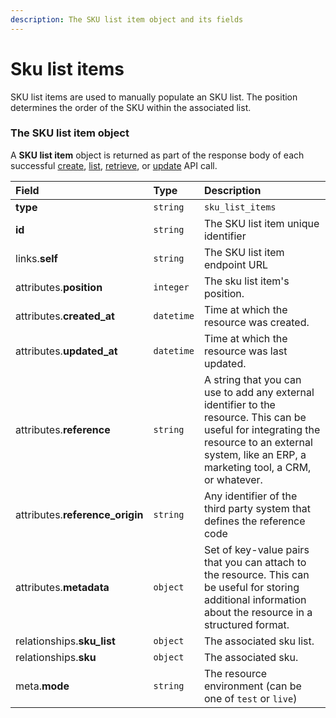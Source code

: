 ```yaml
---
description: The SKU list item object and its fields
---
```


# Sku list items

SKU list items are used to manually populate an SKU list. The position determines the order of the SKU within the associated list.


### The SKU list item object

A **SKU list item** object is returned as part of the response body of each successful
[create](https://docs.commercelayer.io/api/resources/sku_list_items/create_sku_list_item),
[list](https://docs.commercelayer.io/api/resources/sku_list_items/list_sku_list_items),
[retrieve](https://docs.commercelayer.io/api/resources/sku_list_items/retrieve_sku_list_item),
or [update](https://docs.commercelayer.io/api/resources/sku_list_items/update_sku_list_item) API call.

| Field | Type | Description |
| :--- | :--- | :--- |
| **type** | `string` | `sku_list_items` |
| **id** | `string` | The SKU list item unique identifier |
| links.**self** | `string` | The SKU list item endpoint URL |
| attributes.**position** | `integer` | The sku list item's position. |
| attributes.**created_at** | `datetime` | Time at which the resource was created. |
| attributes.**updated_at** | `datetime` | Time at which the resource was last updated. |
| attributes.**reference** | `string` | A string that you can use to add any external identifier to the resource. This can be useful for integrating the resource to an external system, like an ERP, a marketing tool, a CRM, or whatever. |
| attributes.**reference_origin** | `string` | Any identifier of the third party system that defines the reference code |
| attributes.**metadata** | `object` | Set of key-value pairs that you can attach to the resource. This can be useful for storing additional information about the resource in a structured format. |
| relationships.**sku_list** | `object` | The associated sku list. |
| relationships.**sku** | `object` | The associated sku. |
| meta.**mode** | `string` | The resource environment \(can be one of `test` or `live`\) |


